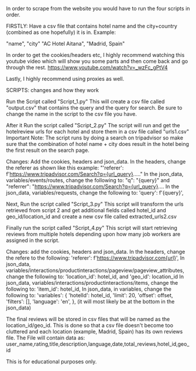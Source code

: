 In order to scrape from the website you would have to run the four scripts in order.

FIRSTLY:
Have a csv file that contains hotel name and the city+country (combined as one hopefully) it is in. Example:

"name", "city"
"AC Hotel Aitana", "Madrid, Spain"

In order to get the cookies/headers etc, I highly recommend watching this youtube video which will show you some parts and then come back and go through the rest.
https://www.youtube.com/watch?v=_wzFc_gPtV4

Lastly, I highly recommend using proxies as well.

SCRIPTS: changes and how they work

Run the Script called "Script_1.py"
This will create a csv file called "output.csv" that contains the query and the query for search. Be sure to change the name in the script to the csv file you have.

After it Run the script called "Script_2.py"
The script will run and get the hotelreview urls for each hotel and store them in a csv file called "urls1.csv"
Important Note: The script runs by doing a search on tripadvisor so make sure that the combination of hotel name + city does result in the hotel being the first result on the search page.

Changes:
Add the cookies, headers and json_data.
In the headers, change the referer as shown like this example: "'referer': f'https://www.tripadvisor.com/Search?q={url_query}....."
In the json_data, variables/events/routes, change the following to: "q": "{query}" and "referrer": "https://www.tripadvisor.com/Search?q={url_query}....
In the json_data, variables/requests, change the following to: 'query': f'{query}',


Next, Run the script called "Script_3.py"
This script will transform the urls retrieved from script 2 and get additional fields called hotel_id and geo_id/location_id and create a new csv file called extracted_urls2.csv


Finally run the script called "Script_4.py"
This script will start retrieving reviews from multiple hotels depending upon how many job workers are assigned in the script.

Changes:
add the cookies, headers and json_data.
In the headers, change the refere to the following: 'referer': f'https://www.tripadvisor.com{url}',
In json_data, variables/interactions/productinteractions/pageview/pageview_attributes, change the following to: 'location_id': hotel_id, and 'geo_id': location_id
In json_data, variables/interactions/productinteractions/items, change the following to: 'item_id': hotel_id,
In json_data, in variables, change the following to:
'variables': {
                    'hotelId': hotel_id,
                    'limit': 20,
                    'offset': offset,
                    'filters': [],
                    'language': 'en',
                },
(it will most likely be at the bottom in the json_data)


The final reviews will be stored in csv files that will be named as the location_id/geo_id. This is done so that a csv file doesn't become too cluttered and each location (example, Madrid, Spain) has its own reviews file.
The File will contain data as:
user_name,rating,title,description,language,date,total_reviews,hotel_id,geo_id



This is for educational purposes only.
